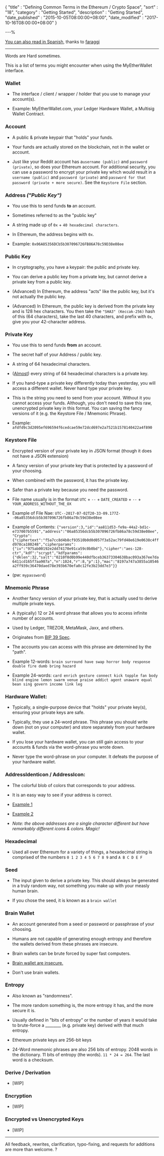 {
"title"       : "Defining Common Terms in the Ethereum / Crypto Space",
"sort"        : "18",
"category"    : "Getting Started",
"description" : "Getting Started",
"date_published" : "2015-10-05T08:00:00+08:00",
"date_modified"  : "2017-10-16T08:00:00+08:00"
}

---%


[You can also read in Spanish]( https://myetherwallet.github.io/knowledge-base/las-palabras-son-dificiles-definiendo-terminos-comunes-de-ethereum ), thanks to [faraggi](https://github.com/faraggi/words-are-hard-es/blob/master/words-are-hard-es.md)

---

Words are Hard sometimes.

This is a list of terms you might encounter when using the MyEtherWallet interface.

### Wallet

- The interface / client / wrapper / holder that you use to manage your account(s).

- Example: MyEtherWallet.com, your Ledger Hardware Wallet, a Multisig Wallet Contract.

### Account

- A public & private keypair that "holds" your funds.

- Your funds are actually stored on the blockchain, not in the wallet or account.

- Just like your Reddit account has a`username (public)` and `password (private)`, so does your Ethereum account. For additional security, you can use a password to encrypt your private key which would result in a `username (public)` and `password (private)` and `password for that password (private + more secure)`. See the `Keystore File` section.

### Address *("Public Key")*

- You use this to send funds **to** an account.

- Sometimes referred to as the "public key"

- A string made up of `0x` + `40 hexadecimal characters`.

- In Ethereum, the address begins with `0x`.

- Example: `0x06A85356DCb5b307096726FB86A78c59D38e08ee`

### Public Key

- In cryptography, you have a keypair: the public and private key.

- You can derive a public key from a private key, but cannot derive a private key from a public key.

- (Advanced) In Ethereum, the address "acts" like the public key, but it's not actually the public key.

- (Advanced) In Ethereum, the public key is derived from the private key and is 128 hex characters. You then take the `"SHA3" (Keccak-256)` hash of this (64 characters), take the last 40 characters, and prefix  with `0x`, give you your 42-character address.

### Private Key

- You use this to send funds **from** an account.

- The secret half of your Address / public key.

- A string of 64 hexadecimal characters.

- ([Almost](https://crypto.stackexchange.com/questions/30269/are-all-possible-ec-private-keys-valid)) every string of 64 hexadecimal characters is a private key.

- If you hand-type a private key differently today than yesterday, you will access a different wallet. Never hand type your private key.

- This is the string you need to send from your account. Without it you cannot access your funds. Although, you don't need to save this raw, unencrypted private key in this format. You can saving the fancy versions of it (e.g. the Keystore File / Mnemonic Phrase).

- Example: `afdfd9c3d2095ef696594f6cedcae59e72dcd697e2a7521b1578140422a4f890`

### Keystore File

- Encrypted version of your private key in JSON format (though it does not have a JSON extension)

- A fancy version of your private key that is protected by a password of your choosing.

- When combined with the password, it has the private key.

- Safer than a private key because you need the password.

- File name usually is in the format `UTC` + `--` + `DATE_CREATED` + `--` + `YOUR_ADDRESS_WITHOUT_THE_OX`

- Example of File Nae: `UTC--2017-07-02T20-33-09.177Z--06a85356dcb5b307096726fb86a78c59d38e08ee`
- Example of Contents: `{"version":3,"id":"aa811d53-fe9a-44a2-bd1c-e737007b5591","address":"06a85356dcb5b307096726fb86a78c59d38e08ee","Crypto":{"ciphertext":"f5a7cc8d4b8cf93510b0d0d057f3a52ac79fd48e619e0638c4ffd978ca180248","cipherparams":{"iv":"975ab00192e2dd74170e91ca59c0b0bd"},"cipher":"aes-128-ctr","kdf":"scrypt","kdfparams":{"dklen":32,"salt":"0210f0d0b99e440dfbceb36373304638bac093a367ee7da6411cd165f7aa907a","n":1024,"r":8,"p":1},"mac":"8197a747a3855a10546a2ff939c36470daed78e393b670efa0c12fe3b23dd7e3"}}`

- (pw: `mypassword`)

### Mnemonic Phrase

- Another fancy version of your private key, that is actually used to derive multiple private keys.

- A (typically) 12 or 24 word phrase that allows you to access infinite number of accounts.

- Used by Ledger, TREZOR, MetaMask, Jaxx, and others.

- Originates from [BIP 39 Spec](https://github.com/bitcoin/bips/blob/master/bip-0039.mediawiki).

- The accounts you can access with this phrase are determined by the "path".

- Example 12-words: `brain surround have swap horror body response double fire dumb bring hazard`

- Example 24-words: `card enrich gesture connect kick topple fan body blind engine lemon swarm venue praise addict agent unaware equal bean sing govern income link leg`

### Hardware Wallet:

- Typically, a single-purpose device that "holds" your private key(s), ensuring your private keys are safe.

- Typically, they use a 24-word phrase. This phrase you should write down (not on your computer) and store separately from your hardware wallet.

- If you lose your hardware wallet, you can still gain access to your accounts & funds via the word-phrase you wrote down.

- Never type the word-phrase on your computer. It defeats the purpose of your hardware wallet.

### AddressIdenticon / AddressIcon:

- The colorful blob of colors that corresponds to your address.

- It is an easy way to see if your address is correct.

- [Example 1](http://i.imgur.com/lHUrIiZ.jpg)

- [Example 2](http://i.imgur.com/FvyLewS.jpg)

- *Note: the above addresses are a single character different but have remarkably different icons & colors. Magic!*

### Hexadecimal

- Used all over Ethereum for a variety of things, a hexadecimal string is comprised of the numbers `0 1 2 3 4 5 6 7 8 9` and `A B C D E F`

### Seed

- The input given to derive a private key. This should always be generated in a truly random way, not something you make up with your measly human brain.

- If you chose the seed, it is known as a `brain wallet`


### Brain Wallet

- An account generated from a seed or password or passphrase of your choosing.

- Humans are not capable of generating enough entropy and therefore the wallets derived from these phrases are insecure.

- Brain wallets can be brute forced by super fast computers.

- [Brain wallet are insecure.](https://www.reddit.com/r/ethereum/comments/45y8m7/brain_wallets_are_now_generally_shunned_by/)

- Don't use brain wallets.


### Entropy

- Also known as "randomness".

- The more random something is, the more entropy it has, and the more secure it is.

- Usually defined in "bits of entropy" or the number of years it would take to brute-force a ________ (e.g. private key) derived with that much entropy.

- Ethereum private keys are 256-bit keys

- 24-Word mnemonic phrases are also 256 bits of entropy. 2048 words in the dictionary. 11 bits of entropy (the words). `11 * 24 = 264`. The last word is a checksum.

### Derive / Derivation

- [WIP]

### Encryption

- [WIP]

### Encrypted vs Unencrypted Keys

- [WIP]



---

All feedback, rewrites, clarification, typo-fixing, and requests for additions are more than welcome. ?
